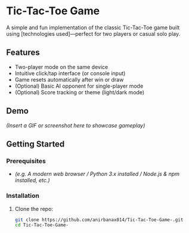 # Tic-Tac-Toe Game

A simple and fun implementation of the classic Tic-Tac-Toe game built using [technologies used]—perfect for two players or casual solo play.

## Features

- Two-player mode on the same device
- Intuitive click/tap interface (or console input)
- Game resets automatically after win or draw
- (Optional) Basic AI opponent for single-player mode
- (Optional) Score tracking or theme (light/dark mode)

## Demo

*(Insert a GIF or screenshot here to showcase gameplay)*

## Getting Started

### Prerequisites

- *(e.g. A modern web browser / Python 3.x installed / Node.js & npm installed, etc.)*

### Installation

1. Clone the repo:
   ```bash
   git clone https://github.com/anirbanax014/Tic-Tac-Toe-Game-.git
   cd Tic-Tac-Toe-Game-
